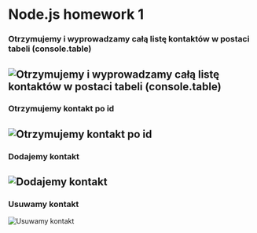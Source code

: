 # Node.js homework 1

### Otrzymujemy i wyprowadzamy całą listę kontaktów w postaci tabeli (console.table)
![Otrzymujemy i wyprowadzamy całą listę kontaktów w postaci tabeli (console.table)](https://github.com/user-attachments/assets/b583c9e3-539c-4ee7-9e53-75418fd0004d)
-----

### Otrzymujemy kontakt po id
![Otrzymujemy kontakt po id](https://github.com/user-attachments/assets/3ace9bd8-d6f7-45b9-b4cf-dffa1f8c752b)
-----

### Dodajemy kontakt
![Dodajemy kontakt](https://github.com/user-attachments/assets/51573033-e562-45fc-ae82-b82840d80b9c)
-----

### Usuwamy kontakt
![Usuwamy kontakt](https://github.com/user-attachments/assets/448a80d8-956f-42c2-a75f-12cfb5beff35)
